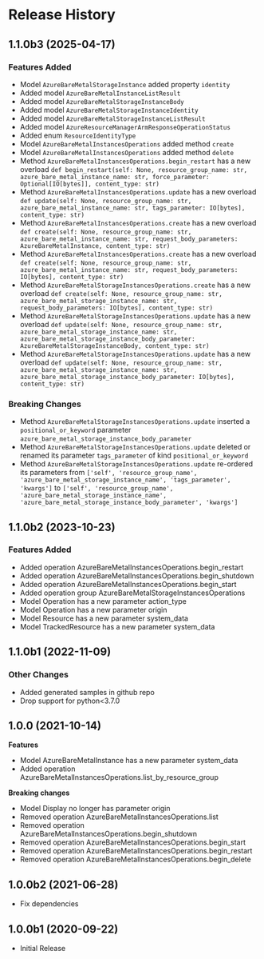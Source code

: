 # Release History

## 1.1.0b3 (2025-04-17)

### Features Added

  - Model `AzureBareMetalStorageInstance` added property `identity`
  - Added model `AzureBareMetalInstanceListResult`
  - Added model `AzureBareMetalStorageInstanceBody`
  - Added model `AzureBareMetalStorageInstanceIdentity`
  - Added model `AzureBareMetalStorageInstanceListResult`
  - Added model `AzureResourceManagerArmResponseOperationStatus`
  - Added enum `ResourceIdentityType`
  - Model `AzureBareMetalInstancesOperations` added method `create`
  - Model `AzureBareMetalInstancesOperations` added method `delete`
  - Method `AzureBareMetalInstancesOperations.begin_restart` has a new overload `def begin_restart(self: None, resource_group_name: str, azure_bare_metal_instance_name: str, force_parameter: Optional[IO[bytes]], content_type: str)`
  - Method `AzureBareMetalInstancesOperations.update` has a new overload `def update(self: None, resource_group_name: str, azure_bare_metal_instance_name: str, tags_parameter: IO[bytes], content_type: str)`
  - Method `AzureBareMetalInstancesOperations.create` has a new overload `def create(self: None, resource_group_name: str, azure_bare_metal_instance_name: str, request_body_parameters: AzureBareMetalInstance, content_type: str)`
  - Method `AzureBareMetalInstancesOperations.create` has a new overload `def create(self: None, resource_group_name: str, azure_bare_metal_instance_name: str, request_body_parameters: IO[bytes], content_type: str)`
  - Method `AzureBareMetalStorageInstancesOperations.create` has a new overload `def create(self: None, resource_group_name: str, azure_bare_metal_storage_instance_name: str, request_body_parameters: IO[bytes], content_type: str)`
  - Method `AzureBareMetalStorageInstancesOperations.update` has a new overload `def update(self: None, resource_group_name: str, azure_bare_metal_storage_instance_name: str, azure_bare_metal_storage_instance_body_parameter: AzureBareMetalStorageInstanceBody, content_type: str)`
  - Method `AzureBareMetalStorageInstancesOperations.update` has a new overload `def update(self: None, resource_group_name: str, azure_bare_metal_storage_instance_name: str, azure_bare_metal_storage_instance_body_parameter: IO[bytes], content_type: str)`

### Breaking Changes

  - Method `AzureBareMetalStorageInstancesOperations.update` inserted a `positional_or_keyword` parameter `azure_bare_metal_storage_instance_body_parameter`
  - Method `AzureBareMetalStorageInstancesOperations.update` deleted or renamed its parameter `tags_parameter` of kind `positional_or_keyword`
  - Method `AzureBareMetalStorageInstancesOperations.update` re-ordered its parameters from `['self', 'resource_group_name', 'azure_bare_metal_storage_instance_name', 'tags_parameter', 'kwargs']` to `['self', 'resource_group_name', 'azure_bare_metal_storage_instance_name', 'azure_bare_metal_storage_instance_body_parameter', 'kwargs']`

## 1.1.0b2 (2023-10-23)

### Features Added

  - Added operation AzureBareMetalInstancesOperations.begin_restart
  - Added operation AzureBareMetalInstancesOperations.begin_shutdown
  - Added operation AzureBareMetalInstancesOperations.begin_start
  - Added operation group AzureBareMetalStorageInstancesOperations
  - Model Operation has a new parameter action_type
  - Model Operation has a new parameter origin
  - Model Resource has a new parameter system_data
  - Model TrackedResource has a new parameter system_data

## 1.1.0b1 (2022-11-09)

### Other Changes

  - Added generated samples in github repo
  - Drop support for python<3.7.0

## 1.0.0 (2021-10-14)

**Features**

  - Model AzureBareMetalInstance has a new parameter system_data
  - Added operation AzureBareMetalInstancesOperations.list_by_resource_group

**Breaking changes**

  - Model Display no longer has parameter origin
  - Removed operation AzureBareMetalInstancesOperations.list
  - Removed operation AzureBareMetalInstancesOperations.begin_shutdown
  - Removed operation AzureBareMetalInstancesOperations.begin_start
  - Removed operation AzureBareMetalInstancesOperations.begin_restart
  - Removed operation AzureBareMetalInstancesOperations.begin_delete

## 1.0.0b2 (2021-06-28)

* Fix dependencies

## 1.0.0b1 (2020-09-22)

* Initial Release
